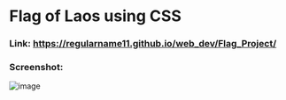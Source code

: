 # Flag of Laos using CSS
### Link: https://regularname11.github.io/web_dev/Flag_Project/

### Screenshot:
![image](https://github.com/Regularname11/web_dev/assets/78084972/9ccee7e2-1b23-4768-9b10-9447ec72b877)


